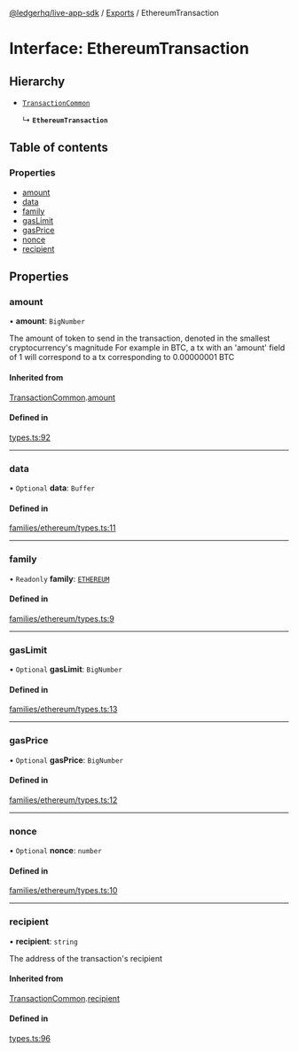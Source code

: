 [@ledgerhq/live-app-sdk](../README.md) / [Exports](../modules.md) / EthereumTransaction

# Interface: EthereumTransaction

## Hierarchy

- [`TransactionCommon`](TransactionCommon.md)

  ↳ **`EthereumTransaction`**

## Table of contents

### Properties

- [amount](EthereumTransaction.md#amount)
- [data](EthereumTransaction.md#data)
- [family](EthereumTransaction.md#family)
- [gasLimit](EthereumTransaction.md#gaslimit)
- [gasPrice](EthereumTransaction.md#gasprice)
- [nonce](EthereumTransaction.md#nonce)
- [recipient](EthereumTransaction.md#recipient)

## Properties

### amount

• **amount**: `BigNumber`

The amount of token to send in the transaction, denoted in the smallest cryptocurrency's magnitude
For example in BTC, a tx with an 'amount' field of 1 will correspond to a tx corresponding to 0.00000001 BTC

#### Inherited from

[TransactionCommon](TransactionCommon.md).[amount](TransactionCommon.md#amount)

#### Defined in

[types.ts:92](https://github.com/LedgerHQ/live-app-sdk/blob/5608a83/src/types.ts#L92)

___

### data

• `Optional` **data**: `Buffer`

#### Defined in

[families/ethereum/types.ts:11](https://github.com/LedgerHQ/live-app-sdk/blob/5608a83/src/families/ethereum/types.ts#L11)

___

### family

• `Readonly` **family**: [`ETHEREUM`](../enums/FAMILIES.md#ethereum)

#### Defined in

[families/ethereum/types.ts:9](https://github.com/LedgerHQ/live-app-sdk/blob/5608a83/src/families/ethereum/types.ts#L9)

___

### gasLimit

• `Optional` **gasLimit**: `BigNumber`

#### Defined in

[families/ethereum/types.ts:13](https://github.com/LedgerHQ/live-app-sdk/blob/5608a83/src/families/ethereum/types.ts#L13)

___

### gasPrice

• `Optional` **gasPrice**: `BigNumber`

#### Defined in

[families/ethereum/types.ts:12](https://github.com/LedgerHQ/live-app-sdk/blob/5608a83/src/families/ethereum/types.ts#L12)

___

### nonce

• `Optional` **nonce**: `number`

#### Defined in

[families/ethereum/types.ts:10](https://github.com/LedgerHQ/live-app-sdk/blob/5608a83/src/families/ethereum/types.ts#L10)

___

### recipient

• **recipient**: `string`

The address of the transaction's recipient

#### Inherited from

[TransactionCommon](TransactionCommon.md).[recipient](TransactionCommon.md#recipient)

#### Defined in

[types.ts:96](https://github.com/LedgerHQ/live-app-sdk/blob/5608a83/src/types.ts#L96)
